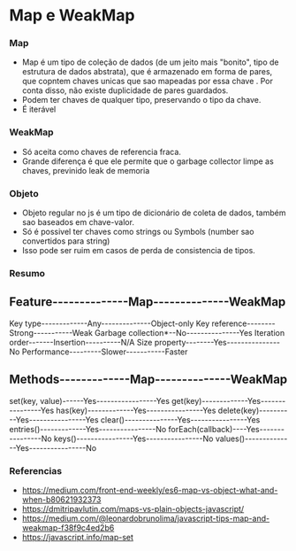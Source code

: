 # Map e WeakMap

### Map

- Map é um tipo de coleção de dados (de um jeito mais "bonito",  tipo de estrutura de dados abstrata), que é armazenado em forma de pares, que copntem chaves unicas que sao mapeadas por essa chave
. Por conta disso, não existe duplicidade de pares guardados.
- Podem ter chaves de qualquer tipo, preservando o tipo da chave.
- É iterável

### WeakMap
- Só aceita como chaves de referencia fraca.
- Grande diferença é que ele permite que o garbage collector limpe as chaves, previnido leak de memoria

### Objeto
- Objeto regular no js é um tipo de dicionário de coleta de dados, também sao baseados em chave-valor.
- Só é possivel ter chaves como strings ou Symbols (number sao convertidos para string)
- Isso pode ser ruim em casos de perda de consistencia de tipos.

### Resumo
Feature--------------Map--------------WeakMap
---------------------------------------------
Key type-------------Any--------------Object-only
Key reference--------Strong-----------Weak
Garbage collection*--No---------------Yes
Iteration order-------Insertion----------N/A
Size property--------Yes---------------No
Performance---------Slower-----------Faster


Methods-------------Map--------------WeakMap
---------------------------------------------
set(key, value)------Yes-----------------Yes
get(key)-------------Yes----------------Yes
has(key)-------------Yes----------------Yes
delete(key)----------Yes----------------Yes
clear()---------------Yes----------------Yes
entries()-------------Yes----------------No
forEach(callback)----Yes----------------No
keys()----------------Yes----------------No
values()--------------Yes----------------No

### Referencias

- https://medium.com/front-end-weekly/es6-map-vs-object-what-and-when-b80621932373
- https://dmitripavlutin.com/maps-vs-plain-objects-javascript/
- https://medium.com/@leonardobrunolima/javascript-tips-map-and-weakmap-f38f9c4ed2b6
- https://javascript.info/map-set